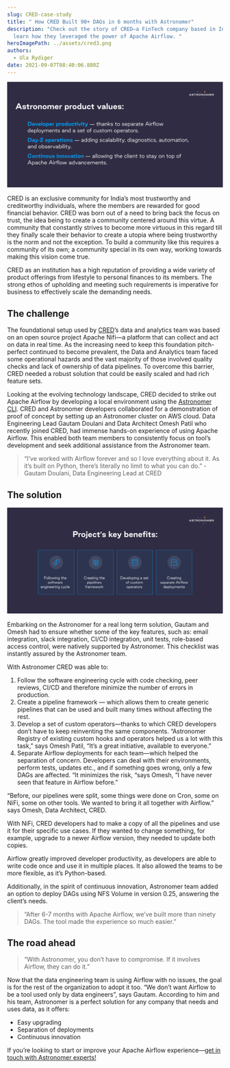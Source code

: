 ```yaml
---
slug: CRED-case-study
title: " How CRED Built 90+ DAGs in 6 months with Astronomer"
description: "Check out the story of CRED—a FinTech company based in India—and
  learn how they leveraged the power of Apache Airflow. "
heroImagePath: ../assets/cred3.png
authors:
  - Ula Rydiger
date: 2021-09-07T08:40:06.880Z
---
```

![Astronomer product values](../assets/cred.png)

CRED is an exclusive community for India’s most trustworthy and creditworthy individuals, where the members are rewarded for good financial behavior. CRED was born out of a need to bring back the focus on trust, the idea being to create a community centered around this virtue. A community that constantly strives to become more virtuous in this regard till they finally scale their behavior to create a utopia where being trustworthy is the norm and not the exception. To build a community like this requires a community of its own; a community special in its own way, working towards making this vision come true. 

CRED as an institution has a high reputation of providing a wide variety of product offerings from lifestyle to personal finances to its members. The strong ethos of upholding and meeting such requirements is imperative for business to effectively scale the demanding needs. 



## The challenge

The foundational setup used by [CRED](https://cred.club/)’s data and analytics team was based on an open source project Apache Nifi—a platform that can collect and act on data in real time. As the increasing need to keep this foundation pitch-perfect continued to become prevalent, the Data and Analytics team faced some operational hazards and the vast majority of those involved quality checks and lack of ownership of data pipelines. To overcome this barrier, CRED needed a robust solution that could be easily scaled and had rich feature sets.

Looking at the evolving technology landscape, CRED decided to strike out Apache Airflow by developing a local environment using the [Astronomer CLI](https://www.astronomer.io/cli-quickstart). CRED and Astronomer developers collaborated for a demonstration of proof of concept by setting up an Astronomer cluster on AWS cloud. Data Engineering Lead Gautam Doulani and Data Architect Omesh Patil who recently joined CRED, had immense hands-on experience of using Apache Airflow. This enabled both team members to consistently focus on tool’s development and seek additional assistance from the Astronomer team.

> “I’ve worked with Airflow forever and so I love everything about it. As it’s built on Python, there’s literally no limit to what you can do.” - Gautam Doulani, Data Engineering Lead at CRED

## The solution

![Project's key benefits](../assets/credbaner.png)

Embarking on the Astronomer for a real long term solution, Gautam and Omesh had to ensure whether some of the key features, such as: email integration, slack integration, CI/CD integration, unit tests, role-based access control, were natively supported by Astronomer. This checklist was instantly assured by the Astronomer team.

With Astronomer CRED was able to:

1. Follow the software engineering cycle with code checking, peer reviews, CI/CD and therefore minimize the number of errors in production.
2. Create a pipeline framework — which allows them to create generic pipelines that can be used and built many times without affecting the rest.
3. Develop a set of custom operators—thanks to which CRED developers don’t have to keep reinventing the same components. “Astronomer Registry of existing custom hooks and operators helped us a lot with this task,” says Omesh Patil, “It’s a great initiative, available to everyone.”
4. Separate Airflow deployments for each team—which helped the separation of concern. Developers can deal with their environments, perform tests, updates etc., and if something goes wrong, only a few DAGs are affected. “It minimizes the risk, “says Omesh, “I have never seen that feature in Airflow before.”



“Before, our pipelines were split, some things were done on Cron, some on NiFi, some on other tools. We wanted to bring it all together with Airflow.” says Omesh, Data Architect, CRED.

With NiFi, CRED developers had to make a copy of all the pipelines and use it for their specific use cases. If they wanted to change something, for example, upgrade to a newer Airflow version, they needed to update both copies.

Airflow greatly improved developer productivity, as developers are able to write code once and use it in multiple places. It also allowed the teams to be more flexible, as it’s Python-based. 

Additionally, in the spirit of continuous innovation, Astronomer team added an option to deploy DAGs using NFS Volume in version 0.25, answering the client’s needs.

> “After 6-7 months with Apache Airflow, we’ve built more than ninety DAGs. The tool made the experience so much easier.”

## The road ahead

> “With Astronomer, you don’t have to compromise. If it involves Airflow, they can do it.”

Now that the data engineering team is using Airflow with no issues, the goal is for the rest of the organization to adopt it too. “We don’t want Airflow to be a tool used only by data engineers”, says Gautam. According to him and his team, Astronomer is a perfect solution for any company that needs and uses data, as it offers: 

* Easy upgrading
* Separation of deployments
* Continuous innovation 

If you’re looking to start or improve your Apache Airflow experience—[get in touch with Astronomer experts!](https://www.astronomer.io/get-astronomer)